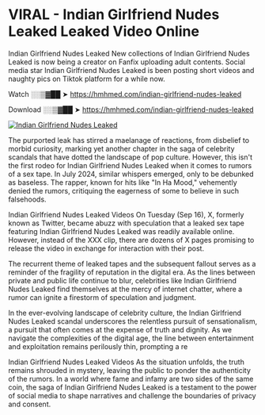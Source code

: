 # VIRAL - Indian Girlfriend Nudes Leaked Leaked Video Online

Indian Girlfriend Nudes Leaked New collections of Indian Girlfriend Nudes Leaked is now being a creator on Fanfix uploading adult contents. Social media star Indian Girlfriend Nudes Leaked is been posting short videos and naughty pics on Tiktok platform for a while now.

Watch ░░▒▓██ ➤ https://hmhmed.com/indian-girlfriend-nudes-leaked

Download ░░▒▓██ ➤ https://hmhmed.com/indian-girlfriend-nudes-leaked

[![Indian Girlfriend Nudes Leaked](https://i.imgur.com/dJHk4Zq.gif)](https://hmhmed.com/indian-girlfriend-nudes-leaked)

The purported leak has stirred a maelanage of reactions, from disbelief to morbid curiosity, marking yet another chapter in the saga of celebrity scandals that have dotted the landscape of pop culture. However, this isn't the first rodeo for Indian Girlfriend Nudes Leaked when it comes to rumors of a sex tape. In July 2024, similar whispers emerged, only to be debunked as baseless. The rapper, known for hits like "In Ha Mood," vehemently denied the rumors, critiquing the eagerness of some to believe in such falsehoods.

Indian Girlfriend Nudes Leaked Videos
On Tuesday (Sep 16), X, formerly known as Twitter, became abuzz with speculation that a leaked sex tape featuring Indian Girlfriend Nudes Leaked was readily available online. However, instead of the XXX clip, there are dozens of X pages promising to release the video in exchange for interaction with their post.

The recurrent theme of leaked tapes and the subsequent fallout serves as a reminder of the fragility of reputation in the digital era. As the lines between private and public life continue to blur, celebrities like Indian Girlfriend Nudes Leaked find themselves at the mercy of internet chatter, where a rumor can ignite a firestorm of speculation and judgment.

In the ever-evolving landscape of celebrity culture, the Indian Girlfriend Nudes Leaked scandal underscores the relentless pursuit of sensationalism, a pursuit that often comes at the expense of truth and dignity. As we navigate the complexities of the digital age, the line between entertainment and exploitation remains perilously thin, prompting a re

Indian Girlfriend Nudes Leaked Videos
As the situation unfolds, the truth remains shrouded in mystery, leaving the public to ponder the authenticity of the rumors. In a world where fame and infamy are two sides of the same coin, the saga of Indian Girlfriend Nudes Leaked is a testament to the power of social media to shape narratives and challenge the boundaries of privacy and consent.